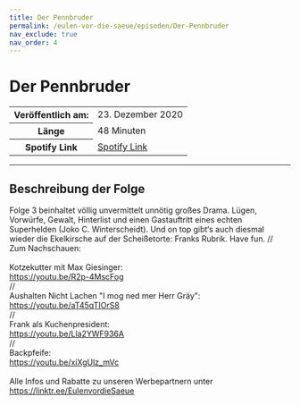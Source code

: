 ```yaml
---
title: Der Pennbruder
permalink: /eulen-vor-die-saeue/episoden/Der-Pennbruder
nav_exclude: true
nav_order: 4
---
```


# Der Pennbruder
<table class="resp-table dcf-table dcf-table-responsive dcf-table-bordered dcf-table-striped dcf-w-100%">
                    <tbody>
                        <tr>
                            <th scope="row">Veröffentlich am:</th>
                            <td data-label="Veröffentlich am:">23. Dezember 2020</td>
                        </tr>
                        <tr>
                            <th scope="row">Länge </th>
                            <td data-label="Länge ">48 Minuten</td>
                        </tr><tr>
                                <th scope="row">Spotify Link</th>
                                <td data-label="Spotify Link"><a href="https://open.spotify.com/episode/6dgEPW2qemU79KQ29CXFQk">Spotify Link</a></td>
                            </tr></tbody>
                </table>

***

## Beschreibung der Folge

<div>
Folge 3 beinhaltet völlig unvermittelt unnötig großes Drama. Lügen, Vorwürfe, Gewalt, Hinterlist und einen Gastauftritt eines echten Superhelden (Joko C. Winterscheidt). Und on top gibt‘s auch diesmal wieder die Ekelkirsche auf der Scheißetorte: Franks Rubrik. Have fun. // Zum Nachschauen:  <br>  <br> Kotzekutter mit Max Giesinger: <br> <a href="https://youtu.be/R2p-4MscFog">https://youtu.be/R2p-4MscFog</a> <br> // <br> Aushalten Nicht Lachen "I mog ned mer Herr Gräy": <br> <a href="https://youtu.be/aT45qTIOrS8">https://youtu.be/aT45qTIOrS8</a> <br> // <br> Frank als Kuchenpresident: <br> <a href="https://youtu.be/Lla2YWF936A">https://youtu.be/Lla2YWF936A</a> <br> // <br> Backpfeife: <br> <a href="https://youtu.be/xiXgUlz_mVc">https://youtu.be/xiXgUlz_mVc</a> <br>  <br> Alle Infos und Rabatte zu unseren Werbepartnern unter <a href="https://linktr.ee/EulenvordieSaeue">https://linktr.ee/EulenvordieSaeue</a>  
</div>

